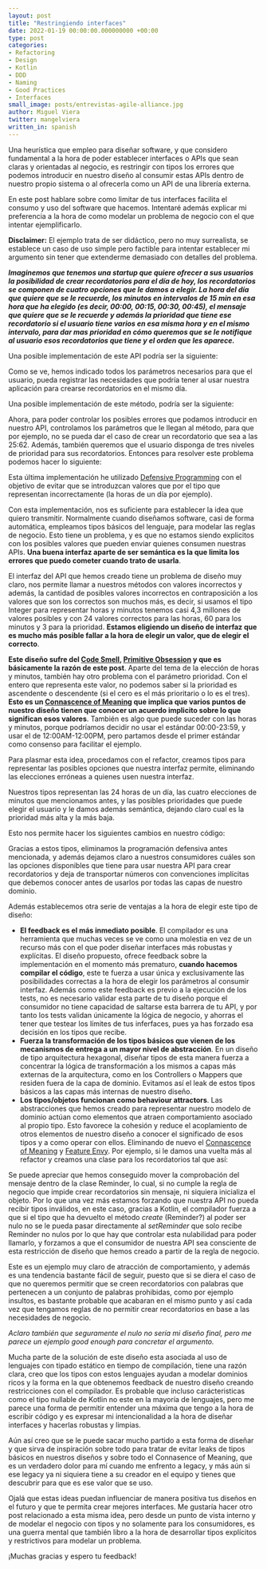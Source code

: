 ```yaml
---
layout: post
title: "Restringiendo interfaces"
date: 2022-01-19 00:00:00.000000000 +00:00
type: post
categories:
- Refactoring
- Design
- Kotlin
- DDD
- Naming
- Good Practices
- Interfaces
small_image: posts/entrevistas-agile-alliance.jpg
author: Miguel Viera
twitter: mangelviera
written_in: spanish
---
```


Una heurística que empleo para diseñar software, y que considero fundamental a la hora de poder establecer interfaces
o APIs que sean claras y orientadas al negocio, es restringir con tipos los errores que podemos introducir en nuestro
diseño al consumir estas APIs dentro de nuestro propio sistema o al ofrecerla como un API de una librería externa.

En este post hablare sobre como limitar de tus interfaces facilita el consumo y uso del software que hacemos. Intentaré
además explicar mi preferencia a la hora de como modelar un problema de negocio con el que intentar ejemplificarlo.

**Disclaimer:** El ejemplo trata de ser didáctico, pero no muy surrealista, se establece un caso de uso simple pero factible
para intentar establecer mi argumento sin tener que extenderme demasiado con detalles del problema.

**_Imaginemos que tenemos una startup que quiere ofrecer a sus usuarios la posibilidad de crear recordatorios para el día de hoy,
los recordatorios se componen de cuatro opciones que le damos a elegir. La hora del día que quiere que se le recuerde,
los minutos en intervalos de 15 min en esa hora que ha elegido (es decir, 00:00, 00:15, 00:30, 00:45), el mensaje que 
quiere que se le recuerde y además la prioridad que tiene ese recordatorio si el usuario tiene varios en esa misma hora y 
en el mismo intervalo, para dar mas prioridad en cómo queremos que se le notifique al usuario esos recordatorios que tiene
y el orden que les aparece._**

Una posible implementación de este API podría ser la siguiente:
<script src="https://gist.github.com/mangelviera/be7ced5279503f2b88e386d2d5a38c41.js"></script>

Como se ve, hemos indicado todos los parámetros necesarios para que el usuario, pueda registrar las necesidades que podría
tener al usar nuestra aplicación para crearse recordatorios en el mismo día.

Una posible implementación de este método, podría ser la siguiente:
<script src="https://gist.github.com/mangelviera/966282da69ec2f26ad547b210ad88382.js"></script>

Ahora, para poder controlar los posibles errores que podamos introducir en nuestro API, controlamos los parámetros que
le llegan al método, para que por ejemplo, no se pueda dar el caso de crear un recordatorio que sea a las 25:62.
Además, también queremos que el usuario disponga de tres niveles de prioridad para sus recordatorios. Entonces para
resolver este problema podemos hacer lo siguiente:
<script src="https://gist.github.com/mangelviera/e9caf7addcb9b9306cd9f79f1ea8326b.js"></script>

Esta última implementación he utilizado [Defensive Programming](https://en.wikipedia.org/wiki/Defensive_programming)
con el objetivo de evitar que se introduzcan valores que por el tipo que representan incorrectamente
(la horas de un día por ejemplo).

Con esta implementación, nos es suficiente para establecer la idea que quiero transmitir. Normalmente cuando diseñamos
software, casi de forma automática, empleamos tipos básicos del lenguaje, para modelar las reglas de negocio. Esto tiene un problema,
y es que no estamos siendo explicitos con los posibles valores que pueden enviar quienes consumen nuestras APIs. **Una buena interfaz
aparte de ser semántica es la que limita los errores que puedo cometer cuando trato de usarla**. 

El interfaz del API que hemos creado tiene un problema de diseño muy claro, nos permite llamar a nuestros métodos con valores 
incorrectos y además, la cantidad de posibles valores incorrectos en contraposición a los valores que son los correctos
son muchos más, es decir, si usamos el tipo Integer para representar horas y minutos tenemos casi 4,3 millones de valores posibles
 y con 24 valores correctos para las horas, 60 para los minutos y 3 para la prioridad. **Estamos eligiendo un diseño de interfaz que es mucho
más posible fallar a la hora de elegir un valor, que de elegir el correcto**.

**Este diseño sufre del [Code Smell](https://refactoring.guru/es/refactoring/smells), [Primitive Obsession](https://refactoring.guru/es/smells/primitive-obsession)
y que es básicamente la razón de este post**. Aparte del tema de la elección de horas y minutos, también hay otro problema
con el parámetro prioridad. Con el entero que representa este valor, no podemos saber si la prioridad es ascendente 
o descendente (si el cero es el más prioritario o lo es el tres). **Esto es un [Connascence of Meaning](https://codesai.com/2017/01/about-connascence)
que implica que varios puntos de nuestro diseño tienen que conocer un acuerdo implicito sobre lo que significan esos valores**.
También es algo que puede suceder con las horas y minutos, porque podríamos decidir no usar el estándar 00:00-23:59,
y usar el de 12:00AM-12:00PM, pero partamos desde el primer estándar como consenso para facilitar el ejemplo.

Para plasmar esta idea, procedamos con el refactor, creamos tipos para representar las posibles opciones que nuestra
interfaz permite, eliminando las elecciones erróneas a quienes usen nuestra interfaz.
<script src="https://gist.github.com/mangelviera/2e526b46985253d211e135d07388284a.js"></script>

Nuestros tipos representan las 24 horas de un día, las cuatro elecciones de minutos que mencionamos antes, y las posibles
prioridades que puede elegir el usuario y le damos además semántica, dejando claro cual es la prioridad más alta y la más baja.

Esto nos permite hacer los siguientes cambios en nuestro código:
<script src="https://gist.github.com/mangelviera/824b76e64bbdb1742c082912f757f9ff.js"></script>

Gracias a estos tipos, eliminamos la programación defensiva antes mencionada, y además dejamos claro a nuestros consumidores
cuáles son las opciones disponibles que tiene para usar nuestra API para crear recordatorios y deja de transportar
números con convenciones implícitas que debemos conocer antes de usarlos por todas las capas de nuestro dominio.

Además establecemos otra serie de ventajas a la hora de elegir este tipo de diseño:
* **El feedback es el más inmediato posible**. El compilador es una herramienta que muchas veces se ve como una molestia
en vez de un recurso más con el que poder diseñar interfaces más robustas y explícitas. El diseño propuesto, ofrece feedback
sobre la implementación en el momento más prematuro, **cuando hacemos compilar el código**, este te fuerza a usar
única y exclusivamente las posibilidades correctas a la hora de elegir los parámetros al consumir interfaz. Además como este
feedback es previo a la ejecución de los tests, no es necesario validar esta parte de tu diseño porque el consumidor no tiene
capacidad de saltarse esta barrera de tu API, y por tanto los tests validan únicamente la lógica de negocio, y ahorras el
tener que testear los límites de tus inferfaces, pues ya has forzado esa decisión en los tipos que recibe.
* **Fuerza la transformación de los tipos básicos que vienen de los mecanismos de entrega a un mayor nivel de abstracción**.
En un diseño de tipo arquitectura hexagonal, diseñar tipos de esta manera fuerza a concentrar la lógica de transformación a los
mismos a capas más externas de la arquitectura, como en los Controllers o Mappers que residen fuera de la capa de dominio.
Evitamos así el leak de estos tipos básicos a las capas más internas de nuestro diseño.
* **Los tipos/objetos funcionan como behaviour attractors**. Las abstracciones que hemos creado para representar nuestro
modelo de dominio actúan como elementos que atraen comportamiento asociado al propio tipo. Esto favorece la cohesión y reduce
el acoplamiento de otros elementos de nuestro diseño a conocer el significado de esos tipos y a como operar con ellos. Eliminando
de nuevo el [Connascence of Meaning](https://codesai.com/2017/01/about-connascence) y [Feature Envy](https://refactoring.guru/es/smells/feature-envy).
Por ejemplo, si le damos una vuelta más al refactor y creamos una clase para los recordatorios tal que así:
<script src="https://gist.github.com/mangelviera/bee9e1ffd519f6c7f14914da244dd6b9.js"></script>

Se puede apreciar que hemos conseguido mover la comprobación del mensaje dentro de la clase Reminder, lo cual, si no cumple
la regla de negocio que impide crear recordatorios sin mensaje, ni siquiera inicializa el objeto. Por lo que
una vez más estamos forzando que nuestra API no pueda recibir tipos inválidos, en este caso, gracias a Kotlin,
el compilador fuerza a que si el tipo que ha devuelto el método _create_ (Reminder?) al poder ser nulo no se le pueda pasar
directamente al _setReminder_ que solo recibe Reminder no nulos por lo que hay que controlar esta nulabilidad para poder llamarlo,
y forzamos a que el consumidor de nuestra API sea consciente de esta restricción de diseño que hemos creado a partir de la regla de negocio.

Este es un ejemplo muy claro de atracción de comportamiento, y además es una tendencia bastante fácil de seguir, puesto que 
si se diera el caso de que no queremos permitir que se creen recordatorios con palabras que pertenecen a un conjunto de palabras
prohibidas, como por ejemplo insultos, es bastante probable que acabaran en el mismo punto y así cada vez que tengamos reglas de
no permitir crear recordatorios en base a las necesidades de negocio.

_Aclaro también que seguramente el nulo no sería mi diseño final, pero me parece un ejemplo good enough para concretar el argumento._

Mucha parte de la solución de este diseño esta asociada al uso de lenguajes con tipado estático en tiempo de compilación,
tiene una razón clara, creo que los tipos con estos lenguajes ayudan a modelar dominios ricos y la forma en la que obtenemos
feedback de nuestro diseño creando restricciones con el compilador. Es probable que incluso carácteristicas como el tipo
nullable de Kotlin no este en la mayoría de lenguajes, pero me parece una forma de permitir entender una máxima que tengo
a la hora de escribir código y es expresar mi intencionalidad a la hora de diseñar interfaces y hacerlas robustas y limpias.

Aún así creo que se le puede sacar mucho partido a esta forma de diseñar y que sirva de inspiración sobre todo para tratar
de evitar leaks de tipos básicos en nuestros diseños y sobre todo el Connasence of Meaning, que es un verdadero dolor para 
mí cuando me enfrento a legacy, y más aún si ese legacy ya ni siquiera tiene a su creador en el equipo y tienes que descubrir
para que es ese valor que se uso.

Ojalá que estas ideas puedan influenciar de manera positiva tus diseños en el futuro y que te permita crear mejores interfaces.
Me gustaría hacer otro post relacionado a esta misma idea, pero desde un punto de vista interno y de modelar el negocio
con tipos y no solamente para los consumidores, es una guerra mental que también libro a la hora de desarrollar tipos explícitos
y restrictivos para modelar un problema.

¡Muchas gracias y espero tu feedback!